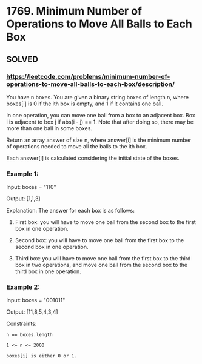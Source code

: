 # 1769. Minimum Number of Operations to Move All Balls to Each Box

## SOLVED
### https://leetcode.com/problems/minimum-number-of-operations-to-move-all-balls-to-each-box/description/
You have n boxes. You are given a binary string boxes of length n, where boxes[i] is 0 if the ith box is empty, and 1 if it contains one ball.



In one operation, you can move one ball from a box to an adjacent box. Box i is adjacent to box j if abs(i - j) == 1. Note that after doing so, there may be more than one ball in some boxes.



Return an array answer of size n, where answer[i] is the minimum number of operations needed to move all the balls to the ith box.



Each answer[i] is calculated considering the initial state of the boxes.





### Example 1:





Input: boxes = &quot;110&quot;


Output: [1,1,3]



Explanation: The answer for each box is as follows:

1) First box: you will have to move one ball from the second box to the first box in one operation.

2) Second box: you will have to move one ball from the first box to the second box in one operation.

3) Third box: you will have to move one ball from the first box to the third box in two operations, and move one ball from the second box to the third box in one operation.





### Example 2:





Input: boxes = &quot;001011&quot;


Output: [11,8,5,4,3,4]





Constraints:





	n == boxes.length

	1 <= n <= 2000

	boxes[i] is either 0 or 1.




